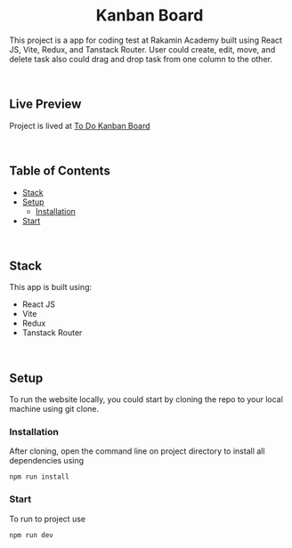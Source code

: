 <h1 align="center">Kanban Board</h1>

This project is a app for coding test at Rakamin Academy built using React JS, Vite, Redux, and Tanstack Router. User could create, edit, move, and delete task also could drag and drop task from one column to the other.

<br />

## Live Preview

Project is lived at <a href="#" target="_blank">To Do Kanban Board</a>

<br />

## Table of Contents

- [Stack](#stack)
- [Setup](#setup)
  - [Installation](#installation)
- [Start](#start)

<br />

## Stack

This app is built using:

- React JS
- Vite
- Redux
- Tanstack Router

<br />

## Setup

To run the website locally, you could start by cloning the repo to your local machine using git clone.

### Installation

After cloning, open the command line on project directory to install all dependencies using

```
npm run install
```

### Start

To run to project use

```
npm run dev
```